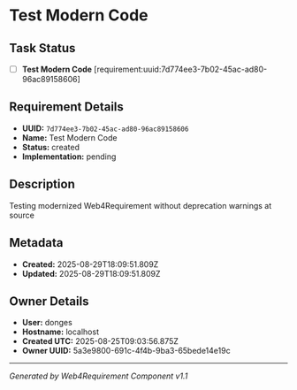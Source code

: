 # Test Modern Code

## Task Status
- [ ] **Test Modern Code** [requirement:uuid:7d774ee3-7b02-45ac-ad80-96ac89158606]

## Requirement Details

- **UUID:** `7d774ee3-7b02-45ac-ad80-96ac89158606`
- **Name:** Test Modern Code
- **Status:** created
- **Implementation:** pending

## Description

Testing modernized Web4Requirement without deprecation warnings at source

## Metadata

- **Created:** 2025-08-29T18:09:51.809Z
- **Updated:** 2025-08-29T18:09:51.809Z

## Owner Details

- **User:** donges
- **Hostname:** localhost
- **Created UTC:** 2025-08-25T09:03:56.875Z
- **Owner UUID:** 5a3e9800-691c-4f4b-9ba3-65bede14e19c

---

*Generated by Web4Requirement Component v1.1*